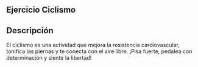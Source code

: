 ## Ejercicio Ciclismo 
 
## Descripción
El ciclismo es una actividad que mejora la resistencia cardiovascular, tonifica las piernas y te conecta con el aire libre. ¡Pisa fuerte, pedalea con determinación y siente la libertad!

